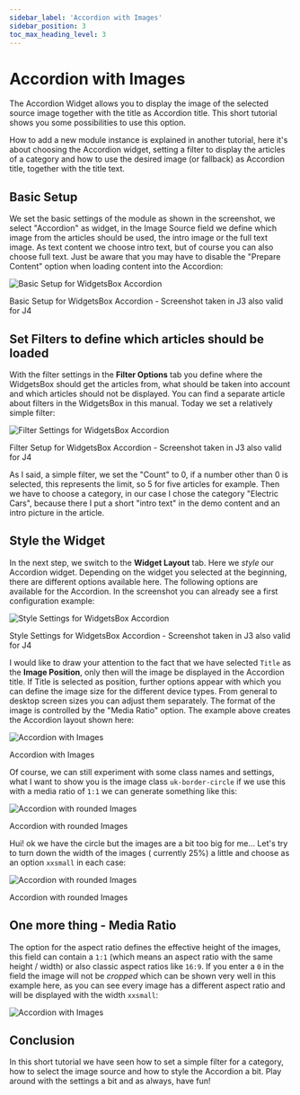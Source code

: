 ```yaml
---
sidebar_label: 'Accordion with Images'
sidebar_position: 3
toc_max_heading_level: 3
---
```


# Accordion with Images

The Accordion Widget allows you to display the image of the selected source image
together with the title as Accordion title. This short tutorial shows you some possibilities to use this option.

How to add a new module instance is explained in another tutorial, here it's about choosing the Accordion widget,
setting a filter to display the articles of a category and how to use the desired image (or fallback) as Accordion
title, together with the title text.

## Basic Setup

We set the basic settings of the module as shown in the screenshot, we select "Accordion" as widget, in the Image Source
field we define which image from the articles should be used, the intro image or the full text image. As text content we
choose intro text, but of course you can also choose full text. Just be aware that you may have to disable the "Prepare
Content" option when loading content into the Accordion:

<img src="/img/tutorials/widgetsbox/widgetsbox_acc_w_images_basic.png" alt="Basic Setup for WidgetsBox Accordion" className="bordered" />
<p class="text-center meta">Basic Setup for WidgetsBox Accordion - Screenshot taken in J3 also valid for J4</p>

## Set Filters to define which articles should be loaded

With the filter settings in the **Filter Options** tab you define where the WidgetsBox should get the articles from,
what
should be taken into account and which articles should not be displayed. You can find a separate article about filters
in the WidgetsBox in this manual. Today we set a relatively simple filter:

<img src="/img/tutorials/widgetsbox/widgetsbox_filter_electric_cars.png" alt="Filter Settings for WidgetsBox Accordion" className="bordered" />
<p class="text-center meta">Filter Setup for WidgetsBox Accordion - Screenshot taken in J3 also valid for J4</p>

As I said, a simple filter, we set the "Count" to 0, if a number other than 0 is selected, this represents the limit, so
5 for five articles for example. Then we have to choose a category, in our case I chose the category "Electric Cars",
because there I put a short "intro text" in the demo content and an intro picture in the article.

## Style the Widget

In the next step, we switch to the **Widget Layout** tab. Here we *style* our Accordion widget. Depending on the widget
you
selected at the beginning, there are different options available here. The following options are available for the
Accordion. In the screenshot you can already see a first configuration example:

<img src="/img/tutorials/widgetsbox/widgetsbox_acc_widgetslayout_a.png" alt="Style Settings for WidgetsBox Accordion" className="bordered" />
<p class="text-center meta">Style Settings for WidgetsBox Accordion - Screenshot taken in J3 also valid for J4</p>

I would like to draw your attention to the fact that we have selected ``Title`` as the **Image Position**, only then
will the
image be displayed in the Accordion title. If Title is selected as position, further options appear with which you can
define the image size for the different device types. From general to desktop screen sizes you can adjust them
separately. The format of the image is controlled by the "Media Ratio" option. The example above creates the Accordion
layout shown here:

<img src="/img/tutorials/widgetsbox/widgetsbox_accordion_a_frontend.png" alt="Accordion with Images" className="bordered" />
<p class="text-center meta">Accordion with Images</p>

Of course, we can still experiment with some class names and settings, what I want to show you is the image
class ``uk-border-circle`` if we use this with a media ratio of ``1:1`` we can generate something like this:

<img src="/img/tutorials/widgetsbox/widgetsbox_circle_large_frontend.png" alt="Accordion with rounded Images" className="bordered" />
<p class="text-center meta">Accordion with rounded Images</p>

Hui! ok we have the circle but the images are a bit too big for me... Let's try to turn down the width of the images (
currently 25%) a little and choose as an option ``xxsmall`` in each case:

<img src="/img/tutorials/widgetsbox/widgetsbox_circle_ok_frontend.png" alt="Accordion with rounded Images" className="bordered" />
<p class="text-center meta">Accordion with rounded Images</p>

## One more thing - Media Ratio

The option for the aspect ratio defines the effective height of the images, this field can contain a ``1:1`` (which means an
aspect ratio with the same height / width) or also classic aspect ratios like ``16:9``. If you enter a ``0`` in the field the
image will not be *cropped* which can be shown very well in this example here, as you can see every image has a
different aspect ratio and will be displayed with the width ``xxsmall``:

<img src="/img/tutorials/widgetsbox/WidgetsBox_Acc_ImageRatio_zero.png" alt="Accordion with Images" className="bordered" />

## Conclusion

In this short tutorial we have seen how to set a simple filter for a category, how to select the image source and how to
style the Accordion a bit. Play around with the settings a bit and as always, have fun!